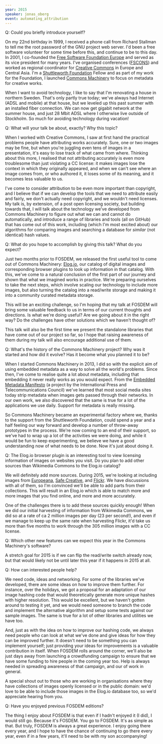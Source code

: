```yaml
---
year: 2015
speaker: jonas_oberg 
event: automating_attribution 
---
```


Q: Could you briefly introduce yourself? 

On my 22nd birthday in 1999, I received a phone call from Richard
Stallman to tell me the root password of the GNU project web server.
I'd been a free software volunteer for some time before this, and
continue to be to this day. In 2001, I co-founded the [Free Software
Foundation Europe](https://fsfe.org/) and served as its vice president for many years.
I've organised conferences ([FSCONS](https://fscons.org)) and worked as regional coordinator
for [Creative Commons](http://creativecommons.org/) in Europe and Central Asia. I'm a [Shuttleworth
Foundation](https://www.shuttleworthfoundation.org/) Fellow and as part of my work for the Foundation, I
launched [Commons Machinery](http://commonsmachinery.se/) to focus on metadata for creative works.

When I want to avoid technology, I like to say that I'm renovating a
house in northern Sweden. That's only partly true today; we've always
had Internet (ADSL and mobile) at that house, but we leveled up this
past summer with an installed fiber connection. We can now get gigabit
network at the summer house, and just 28 Mbit ADSL where I otherwise
live outside of Stockholm. So much for avoiding technology during
vacation!

Q: What will your talk be about, exactly? Why this topic? 

When I worked with Creative Commons, I saw at first hand the practical
problems people have attributing works accurately. Sure, one or two
images may be fine, but when you're juggling even tens of images in a
presentation, it's easy to lose track of what came from where.
Thinking about this more, I realised that not attributing accurately
is even more troublesome than just violating a CC license: it makes
images lose the context in which they originally appeared, and when we
can't see where an image comes from, or who authored it, it loses some
of its meaning, and it becomes less valuable to us.

I've come to consider attribution to be even more important than
copyright, and I believe that if we can develop the tools that we need
to attribute easily and fairly, we don't actually need copyright, and
we wouldn't need licenses. My talk is, by extension, of a post open
licensing society, but building towards that, I will talk about the
technology we've developed from Commons Machinery to figure out what
we can and cannot do automatically, and introduce a range of
libraries and tools (all on GitHub) that has come out of this work,
including (which I'm most excited about) our algorithms for comparing
images and searching a database for *similar* (not identical) hash
values.

Q: What do you hope to accomplish by giving this talk? What do you expect? 

Just two months prior to FOSDEM, we released the first useful tool to
come out of Commons Machinery: [Elog.io](http://elog.io), our catalog of digital images
and corresponding browser plugins to look up information in that
catalog. With this, we've come to a natural conclusion of the first
part of our journey and shown that what we imagined works in practice.
We're preparing ourselves to take the next steps, which involve
scaling our technology to include more images, but also turning the
catalog into a read/write storage and making it into a community
curated metadata storage.

This will be an exciting challenge, so I'm hoping that my talk at
FOSDEM will bring some valuable feedback to us in terms of our current
thoughts and directions. Is what we're doing useful? Are we going about
it in the right way? Do the challenges have other solutions which we
haven't thought of?

This talk will also be the first time we present the standalone
libraries that have come out of our project so far, so I hope that
raising awareness of them during my talk will also encourage
additional use of them.

Q: What's the history of the Commons Machinery project? Why was it started and how did it evolve? Has it become what you planned it to be? 

When I started Commons Machinery in 2013, I did so with the explicit
aim of using embedded metadata as a way to solve all the world's
problems. Since then, I've come to realise quite a lot about metadata,
including that embedding it never really works as you would expect.
From the [Embedded Metadata Manifesto](http://www.embeddedmetadata.org/) (a project by the International
Press and Telecommunications Council) we've learned that most social
media sites today strip metadata when images gets passed through their
networks. In our own work, we also discovered that the same is true
for a lot of the applications we use daily. Support for metadata is
really missing.

So Commons Machinery became an experimental factory where we, thanks
to the support from the Shuttleworth Foundation, could spend a year
and a half feeling our way forward and develop a number of throw-away
prototypes in the process. We're now coming to an end of their
support, so we've had to wrap up a lot of the activities we were
doing, and while it would be fun to keep experimenting, we believe we
have a good understanding now of what needs to be done. Now it's just
about doing it.

Q: The Elog.io browser plugin is an interesting tool to view licensing information of images on websites you visit. Do you plan to add other sources than Wikimedia Commons to the Elog.io catalog? 

We will definitely add more sources. During 2015, we're looking at
including images from [Europeana](http://www.europeana.eu/), [Safe Creative](http://www.safecreative.org/), and [Flickr](https://www.flickr.com/). We have
discussions with all of them, so I'm convinced we'll be able to add
parts from their collections. This will result in an Elog.io which is able to match more and more images that you find online, and more and more accurately.

One of the challenges there is to add these sources
quickly enough! When we did our initial harvesting of information from
Wikimedia Commons, we did so at a rate of ca 2 million images per day
(23 per second!), and even if we manage to keep up the same rate when
harvesting Flickr, it'd take us more than five months to work through
the 305 million images with a CC license.

Q: Which other new features can we expect this year in the Commons Machinery's software? 

A stretch goal for
2015 is if we can flip the read/write switch already now, but that
would likely not be until later this year if it happens in 2015 at
all.

Q: How can interested people help? 

We need code, ideas and networking. For some of the libraries we've
developed, there are some ideas on how to improve them further. For
instance, over the holidays, we got a proposal for an adaptation of
our image hashing code that would theoretically generate more unique
hashes with higher resolution. This would be excellent, but we haven't
gotten around to testing it yet, and we would need someone to branch
the code and implement the alternative algorithm and setup some tests
against our sample images. The same is true for a lot of other
libraries and utilities we have too.

And, just as with the idea on how to improve our hashing code, we
always need people who can look at what we've done and give ideas for
how they can be improved further. It doesn't need to be something you
can implement yourself; just providing your ideas for improvements is
a valuable contribution in itself. When FOSDEM rolls around the
corner, we'll also be just days away from launching a crowdfunding
campaign to ensure that we have some funding to hire people in the
coming year too. Help is always needed in spreading awareness of that
campaign, and our of work in general.

A special shout out to those who are working in organisations where
they have collections of images openly licensed or in the public
domain: we'd love to be able to include those images in the Elog.io
database too, so we'd appreciate hearing from you.

Q: Have you enjoyed previous FOSDEM editions? 

The thing I enjoy about FOSDEM is that even if I hadn't enjoyed it (I
did), I would still go. Because it's FOSDEM. You go to FOSDEM. It's as
simple as that.
But truly, FOSDEM is always a great experience. I enjoy going there
every year, and I hope to have the chance of continuing to go there
every year, even if in a few years, it'll need to be with my son
accompanying!
